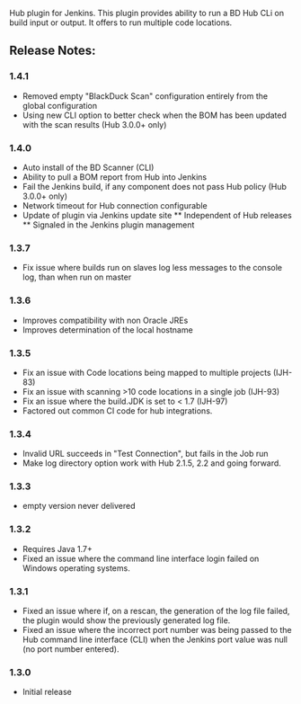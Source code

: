 Hub plugin for Jenkins. This plugin provides ability to run a BD Hub CLi on build input or output. It offers to run multiple code locations.

## Release Notes:
### 1.4.1
* Removed empty "BlackDuck Scan" configuration entirely from the global configuration
* Using new CLI option to better check when the BOM has been updated with the scan results (Hub 3.0.0+ only)
### 1.4.0
* Auto install of the BD Scanner (CLI)
* Ability to pull a BOM report from Hub into Jenkins
* Fail the Jenkins build, if any component does not pass Hub policy (Hub 3.0.0+ only)
* Network timeout for Hub connection configurable
* Update of plugin via Jenkins update site
** Independent of Hub releases
** Signaled in the Jenkins plugin management
### 1.3.7
* Fix issue where builds run on slaves log less messages to the console log, than when run on master
### 1.3.6
* Improves compatibility with non Oracle JREs
* Improves determination of the local hostname 
### 1.3.5
* Fix an issue with Code locations being mapped to multiple projects (IJH-83)
* Fix an issue with scanning >10 code locations in a single job (IJH-93)
* Fix an issue where the build.JDK is set to < 1.7 (IJH-97)
* Factored out common CI code for hub integrations.
### 1.3.4
* Invalid URL succeeds in "Test Connection", but fails in the Job run
* Make log directory option work with Hub 2.1.5, 2.2 and going forward.
### 1.3.3
* empty version never delivered
### 1.3.2
* Requires Java 1.7+
* Fixed an issue where the command line interface login failed on Windows operating systems.
### 1.3.1
* Fixed an issue where if, on a rescan, the generation of the log file failed, the plugin would show the previously generated log file.
* Fixed an issue where the incorrect port number was being passed to the Hub command line interface (CLI) when the Jenkins port value was null (no port number entered). 
### 1.3.0
* Initial release
